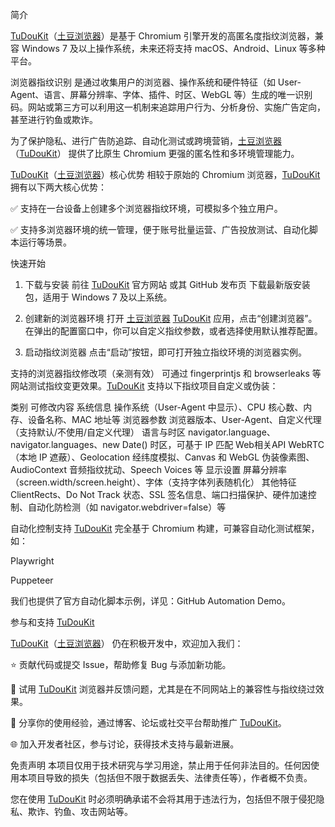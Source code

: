 简介


 <a href="https://www.tudoukit.com">TuDouKit</a>（<a href="https://www.tudoukit.com">土豆浏览器</a>）是基于 Chromium 引擎开发的高匿名度指纹浏览器，兼容 Windows 7 及以上操作系统，未来还将支持 macOS、Android、Linux 等多种平台。

浏览器指纹识别 是通过收集用户的浏览器、操作系统和硬件特征（如 User-Agent、语言、屏幕分辨率、字体、插件、时区、WebGL 等）生成的唯一识别码。网站或第三方可以利用这一机制来追踪用户行为、分析身份、实施广告定向，甚至进行钓鱼或欺诈。

为了保护隐私、进行广告防追踪、自动化测试或跨境营销，<a href="https://www.tudoukit.com">土豆浏览器</a>（<a href="https://www.tudoukit.com">TuDouKit</a>） 提供了比原生 Chromium 更强的匿名性和多环境管理能力。

<a href="https://www.tudoukit.com">TuDouKit</a>（<a href="https://www.tudoukit.com">土豆浏览器</a>）核心优势
相较于原始的 Chromium 浏览器，<a href="https://www.tudoukit.com">TuDouKit</a> 拥有以下两大核心优势：

✅ 支持在一台设备上创建多个浏览器指纹环境，可模拟多个独立用户。

✅ 支持多浏览器环境的统一管理，便于账号批量运营、广告投放测试、自动化脚本运行等场景。

快速开始
1. 下载与安装
前往 <a href="https://www.tudoukit.com">TuDouKit</a> 官方网站 或其 GitHub 发布页 下载最新版安装包，适用于 Windows 7 及以上系统。

2. 创建新的浏览器环境
打开 <a href="https://www.tudoukit.com">土豆浏览器</a> <a href="https://www.tudoukit.com">TuDouKit</a> 应用，点击“创建浏览器”。
在弹出的配置窗口中，你可以自定义指纹参数，或者选择使用默认推荐配置。

3. 启动指纹浏览器
点击“启动”按钮，即可打开独立指纹环境的浏览器实例。

支持的浏览器指纹修改项（亲测有效）
可通过 fingerprintjs 和 browserleaks 等网站测试指纹变更效果。<a href="https://www.tudoukit.com">TuDouKit</a> 支持以下指纹项目自定义或伪装：

类别	可修改内容
系统信息	操作系统（User-Agent 中显示）、CPU 核心数、内存、设备名称、MAC 地址等
浏览器参数	浏览器版本、User-Agent、自定义代理（支持默认/不使用/自定义代理）
语言与时区	navigator.language、navigator.languages、new Date() 时区，可基于 IP 匹配
Web相关API	WebRTC（本地 IP 遮蔽）、Geolocation 经纬度模拟、Canvas 和 WebGL 伪装像素图、AudioContext 音频指纹扰动、Speech Voices 等
显示设置	屏幕分辨率（screen.width/screen.height）、字体（支持字体列表随机化）
其他特征	ClientRects、Do Not Track 状态、SSL 签名信息、端口扫描保护、硬件加速控制、自动化防检测（如 navigator.webdriver=false）等

自动化控制支持
<a href="https://www.tudoukit.com">TuDouKit</a> 完全基于 Chromium 构建，可兼容自动化测试框架，如：

Playwright

Puppeteer

我们也提供了官方自动化脚本示例，详见：GitHub Automation Demo。

参与和支持 <a href="https://www.tudoukit.com">TuDouKit</a>


<a href="https://www.tudoukit.com">TuDouKit</a>（<a href="https://www.tudoukit.com">土豆浏览器</a>） 仍在积极开发中，欢迎加入我们：

⭐ 贡献代码或提交 Issue，帮助修复 Bug 与添加新功能。

🧪 试用 <a href="https://www.tudoukit.com">TuDouKit</a> 浏览器并反馈问题，尤其是在不同网站上的兼容性与指纹绕过效果。

💬 分享你的使用经验，通过博客、论坛或社交平台帮助推广 <a href="https://www.tudoukit.com">TuDouKit</a>。

🌐 加入开发者社区，参与讨论，获得技术支持与最新进展。

免责声明
本项目仅用于技术研究与学习用途，禁止用于任何非法目的。任何因使用本项目导致的损失（包括但不限于数据丢失、法律责任等），作者概不负责。

您在使用 <a href="https://www.tudoukit.com">TuDouKit</a> 时必须明确承诺不会将其用于违法行为，包括但不限于侵犯隐私、欺诈、钓鱼、攻击网站等。

